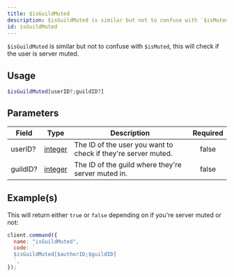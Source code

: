 ```yaml
---
title: $isGuildMuted
description: $isGuildMuted is similar but not to confuse with `$isMuted`, this will check if the user is server muted.
id: isGuildMuted
---
```


`$isGuildMuted` is similar but not to confuse with `$isMuted`, this will check if the user is server muted.

## Usage

```php
$isGuildMuted[userID?;guildID?]
```

## Parameters

| Field    | Type                                                                                                | Description                                                   | Required |
| -------- | --------------------------------------------------------------------------------------------------- | ------------------------------------------------------------- | :------: |
| userID?  | [integer](https://developer.mozilla.org/en-US/docs/Web/JavaScript/Reference/Global_Objects/Integer) | The ID of the user you want to check if they're server muted. |  false   |
| guildID? | [integer](https://developer.mozilla.org/en-US/docs/Web/JavaScript/Reference/Global_Objects/Integer) | The ID of the guild where they're server muted in.            |  false   |

## Example(s)

This will return either `true` or `false` depending on if you're server muted or not:

```javascript
client.command({
  name: "isGuildMuted",
  code: `
  $isGuildMuted[$authorID;$guildID]
  `,
});
```
